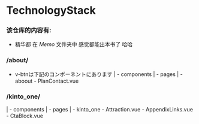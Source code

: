# TechnologyStack

### 该仓库的内容有:
- 精华都 在 *Memo* 文件夹中 感觉都能出本书了 哈哈


### /about/
- v-btnは下記のコンポーネントにあります
  | - components
    | - pages
      | - aboout
        - PlanContact.vue


### /kinto_one/
  | - components
    | - pages
      | - kinto_one
        - Attraction.vue
        - AppendixLinks.vue
        - CtaBlock.vue